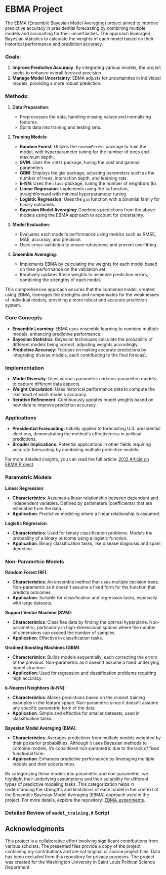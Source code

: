 # EBMA Project

The EBMA (Ensemble Bayesian Model Averaging) project aimed to improve predictive accuracy in presidential forecasting by combining multiple models and accounting for their uncertainties. The approach leveraged Bayesian statistics to calculate the weights of each model based on their historical performance and prediction accuracy.



### Goals:
1. **Improve Predictive Accuracy**: By integrating various models, the project seeks to enhance overall forecast precision.
2. **Manage Model Uncertainty**: EBMA adjusts for uncertainties in individual models, providing a more robust prediction.

### Methods:

1. **Data Preparation**:
   - Preprocesses the data, handling missing values and normalizing features.
   - Splits data into training and testing sets.

2. **Training Models**:
   - **Random Forest**: Utilizes the `randomForest` package to train the model, with hyperparameter tuning for the number of trees and maximum depth.
   - **SVM**: Uses the `e1071` package, tuning the cost and gamma parameters.
   - **GBM**: Employs the `gbm` package, adjusting parameters such as the number of trees, interaction depth, and learning rate.
   - **k-NN**: Uses the `class` package, tuning the number of neighbors (k).
   - **Linear Regression**: Implements using the `lm` function, straightforward with minimal hyperparameter tuning.
   - **Logistic Regression**: Uses the `glm` function with a binomial family for binary outcomes.
   - **Bayesian Model Averaging**: Combines predictions from the above models using the EBMA approach to account for uncertainty.

3. **Model Evaluation**:
   - Evaluates each model's performance using metrics such as RMSE, MAE, accuracy, and precision.
   - Uses cross-validation to ensure robustness and prevent overfitting.

4. **Ensemble Averaging**:
   - Implements EBMA by calculating the weights for each model based on their performance on the validation set.
   - Iteratively updates these weights to minimize prediction errors, combining the strengths of each model.

This comprehensive approach ensures that the combined model, created using EBMA, leverages the strengths and compensates for the weaknesses of individual models, providing a more robust and accurate prediction system.

### Core Concepts
- **Ensemble Learning**: EBMA uses ensemble learning to combine multiple models, enhancing predictive performance.
- **Bayesian Statistics**: Bayesian techniques calculate the probability of different models being correct, adjusting weights accordingly.
- **Predictive Accuracy**: Focuses on making accurate predictions by integrating diverse models, each contributing to the final forecast.

### Implementation
- **Model Diversity**: Uses various parametric and non-parametric models to capture different data aspects.
- **Weight Calculation**: Uses historical performance data to compute the likelihood of each model's accuracy.
- **Iterative Refinement**: Continuously updates model weights based on new data to improve prediction accuracy.

### Applications
- **Presidential Forecasting**: Initially applied to forecasting U.S. presidential elections, demonstrating the method's effectiveness in political predictions.
- **Broader Implications**: Potential applications in other fields requiring accurate forecasting by combining multiple predictive models.


For more detailed insights, you can read the full article: [2012 Article on EBMA Project](https://github.com/domlockett/ebma_project/blob/main/EBMA_experiments/Presidential%20Forecasting%202020/2012Article.pdf).

### Parametric Models

**Linear Regression**:
- **Characteristics**: Assumes a linear relationship between dependent and independent variables. Defined by parameters (coefficients) that are estimated from the data.
- **Application**: Predictive modeling where a linear relationship is assumed.

**Logistic Regression**:
- **Characteristics**: Used for binary classification problems. Models the probability of a binary outcome using a logistic function.
- **Application**: Binary classification tasks, like disease diagnosis and spam detection.

### Non-Parametric Models

**Random Forest (RF)**:
- **Characteristics**: An ensemble method that uses multiple decision trees. Non-parametric as it doesn't assume a fixed form for the function that predicts outcomes.
- **Application**: Suitable for classification and regression tasks, especially with large datasets.

**Support Vector Machine (SVM)**:
- **Characteristics**: Classifies data by finding the optimal hyperplane. Non-parametric, particularly in high-dimensional spaces where the number of dimensions can exceed the number of samples.
- **Application**: Effective in classification tasks.

**Gradient Boosting Machines (GBM)**:
- **Characteristics**: Builds models sequentially, each correcting the errors of the previous. Non-parametric as it doesn't assume a fixed underlying model structure.
- **Application**: Used for regression and classification problems requiring high accuracy.

**k-Nearest Neighbors (k-NN)**:
- **Characteristics**: Makes predictions based on the closest training examples in the feature space. Non-parametric since it doesn’t assume any specific parametric form of the data.
- **Application**: Simple and effective for smaller datasets, used in classification tasks.

**Bayesian Model Averaging (BMA)**:
- **Characteristics**: Averages predictions from multiple models weighted by their posterior probabilities. Although it uses Bayesian methods to combine models, it’s considered non-parametric due to the lack of fixed functional form.
- **Application**: Enhances predictive performance by leveraging multiple models and their uncertainties.

By categorizing these models into parametric and non-parametric, we highlight their underlying assumptions and their suitability for different types of predictive modeling tasks. This categorization helps in understanding the strengths and limitations of each model in the context of the Ensemble Bayesian Model Averaging (EBMA) approach used in the project. For more details, explore the repository: [EBMA_experiments](https://github.com/domlockett/ebma_project/tree/main/EBMA_experiments/Scripts).
### Detailed Review of `model_training.R` Script


## Acknowledgments

This project is a collaborative effort involving significant contributions from various scholars. The presented files provide a copy of the project containing my contributions and are not original or source project files. Data has been excluded from this repository for privacy purposes. The project was created for the Washington University in Saint Louis Political Science Department. 

